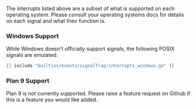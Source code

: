 The interrupts listed above are a subset of what is supported on each operating
system. Please consult your operating systems docs for details on each signal
and what their function is.

### Windows Support

While Windows doesn't officially support signals, the following POSIX signals
are emulated:

```go
{{ include "builtins/events/signalTrap/interrupts_windows.go" }}
```

### Plan 9 Support

Plan 9 is not currently supported. Please raise a feature request on Github if
this is a feature you would like added.